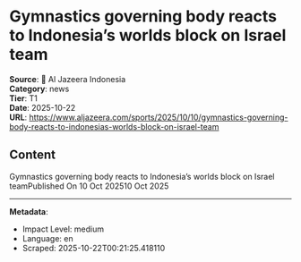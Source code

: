 # Gymnastics governing body reacts to Indonesia’s worlds block on Israel team

**Source**: 📰 Al Jazeera Indonesia  
**Category**: news  
**Tier**: T1  
**Date**: 2025-10-22  
**URL**: https://www.aljazeera.com/sports/2025/10/10/gymnastics-governing-body-reacts-to-indonesias-worlds-block-on-israel-team

## Content

Gymnastics governing body reacts to Indonesia’s worlds block on Israel teamPublished On 10 Oct 202510 Oct 2025

---

**Metadata**:
- Impact Level: medium
- Language: en
- Scraped: 2025-10-22T00:21:25.418110
